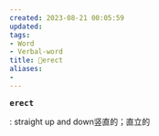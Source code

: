 ```yaml
---
created: 2023-08-21 00:05:59
updated: 
tags: 
- Word
- Verbal-word
title: 🚩erect
aliases:
- 
---
```


<pre><strong>erect</strong></pre>
: straight up and down竖直的；直立的